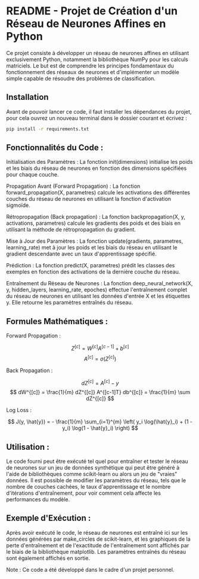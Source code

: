 # README - Projet de Création d'un Réseau de Neurones Affines en Python

Ce projet consiste à développer un réseau de neurones affines en utilisant exclusivement Python, notamment la bibliothèque NumPy pour les calculs matriciels. Le but est de comprendre les principes fondamentaux du fonctionnement des réseaux de neurones et d'implémenter un modèle simple capable de résoudre des problèmes de classification.

## Installation

Avant de pouvoir lancer ce code, il faut installer les dépendances du projet, pour cela ouvrez un nouveau terminal dans le dossier courant et écrivez : 
```bash
pip install -r requirements.txt
```

## Fonctionnalités du Code :

Initialisation des Paramètres : La fonction init(dimensions) initialise les poids et les biais du réseau de neurones en fonction des dimensions spécifiées pour chaque couche.

Propagation Avant (Forward Propagation) : La fonction forward_propagation(X, parametres) calcule les activations des différentes couches du réseau de neurones en utilisant la fonction d'activation sigmoïde.

Rétropropagation (Back propagation) : La fonction backpropagation(X, y, activations, parametres) calcule les gradients des poids et des biais en utilisant la méthode de rétropropagation du gradient.

Mise à Jour des Paramètres : La fonction update(gradients, parametres, learning_rate) met à jour les poids et les biais du réseau en utilisant le gradient descendante avec un taux d'apprentissage spécifié.

Prédiction : La fonction predict(X, parametres) prédit les classes des exemples en fonction des activations de la dernière couche du réseau.

Entraînement du Réseau de Neurones : La fonction deep_neural_network(X, y, hidden_layers, learning_rate, epoches) effectue l'entraînement complet du réseau de neurones en utilisant les données d'entrée X et les étiquettes y. Elle retourne les paramètres entraînés du réseau.

## Formules Mathématiques :

Forward Propagation : 

$$ Z^{[c]} = W^{[c]}A^{[c-1]} + b^{[c]} $$
$$ A^{[c]} = \sigma(Z^{[c]}) $$

Back Propagation : 

$$ dZ^{[c]} = A^{[c]} - y $$
$$ dW^{[c]} = \frac{1}{m} dZ^{[c]} A^{[c-1]T} db^{[c]} = \frac{1}{m} \sum dZ^{[c]} $$

Log Loss : 

$$ J(y, \hat{y}) = - \frac{1}{m} \sum_{i=1}^{m} \left( y_i \log(\hat{y}_i) + (1 - y_i) \log(1 - \hat{y}_i) \right) $$

## Utilisation :

Le code fourni peut être exécuté tel quel pour entraîner et tester le réseau de neurones sur un jeu de données synthétique qui peut être généré à l'aide de bibliothèques comme scikit-learn ou alors un jeu de "vraies" données. Il est possible de modifier les paramètres du réseau, tels que le nombre de couches cachées, le taux d'apprentissage et le nombre d'itérations d'entraînement, pour voir comment cela affecte les performances du modèle.

## Exemple d'Exécution :

Après avoir exécuté le code, le réseau de neurones est entraîné ici sur les données générées par make_circles de scikit-learn, et les graphiques de la perte d'entraînement et de l'exactitude de l'entraînement sont affichés par le biais de la bibliothèque matplotlib. Les paramètres entraînés du réseau sont également affichés en sortie.

Note : Ce code a été développé dans le cadre d'un projet personnel.
